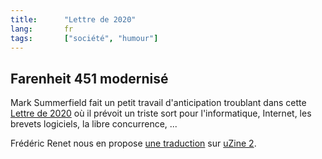 ```yaml
--- 
title:      "Lettre de 2020" 
lang:       fr 
tags:       ["société", "humour"]
---
```



## Farenheit 451 modernisé

Mark Summerfield fait un petit travail d'anticipation troublant dans cette [Lettre de 2020](http://www.osopinion.com/Opinions/MarkSummerfield/MarkSummerfield3.html) où il prévoit un triste sort pour l'informatique, Internet, les brevets logiciels, la libre concurrence, ...

Frédéric Renet nous en propose [une traduction](http://www.uzine.net/article138.html) sur [uZine 2](http://www.uzine.net/).
